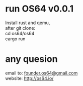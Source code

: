 # run OS64 v0.0.1  
Install rust and qemu,  
after git clone:  
cd os64/os64  
cargo run  

# any quesion  
email to:  founder.os64@gmail.com  
website:  http://os64.io/  


